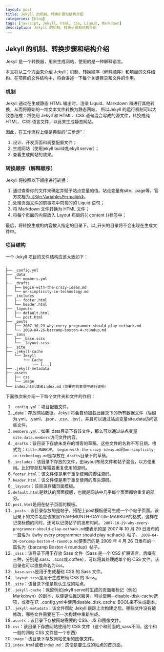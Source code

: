 ```yaml
---
layout: post
title: Jekyll 的机制、转换步骤和结构介绍
categories: [blog]
tags: [javscipt, Jekyll, html, css, Liquid, Markdown]
description: Jekyll 的机制、转换步骤和结构介绍
---
```


## Jekyll 的机制、转换步骤和结构介绍

Jekyll 是一个转换器，用来生成网站，使用的是一种解释语言。

本文将从三个方面来介绍 Jekyll：机制、转换顺序（解释顺序）和项目的文件结构。在项目的文件结构中，将会讲述一下每个关键目录和文件的作用。

### 机制

Jekyll 通过在生成静态 HTML 输出时，渲染 Liquid、Markdown 和进行其他转换，从而将原始的一堆文本文件转换为静态网站。 所以Jekyll 的运行机制可以大致总结成：将使用 Jekyll 和 HTML、CSS 语句混合写成的源文件，转换成纯 HTML、CSS 语言文件，以此来生成静态网站。

因此，在工作流程上便是典型的“三步走”：

1. 设计、开发页面和调整配置文件；
2. 生成网站（使用jekyll build或jekyll server）；
3. 查看生成网站的效果。

### 转换顺序（解释顺序）

Jekyll 将按照以下顺序进行转换：

1. 通过查看你的文件来确定并赋予站点变量的值。站点变量有site、page等，官方文档为[《Site VariablesPermalink》](https://jekyllrb.com/docs/variables/#site-variables)。
2. 处理页面文件的前事项中包含的的 Liquid 语句；
3. 将 Markdown 文件转换为 HTML 文件；
4. 将每个页面的内容放入 Layout 布局的{{ content }}标签中；

最后，将转换生成的内容放入指定的目录下。以_开头的目录将不会出现在生成文件中。

### 项目结构

一个 Jekyll 项目的文件结构应该大致如下：

```
.
├── _config.yml
├── _data
│   └── members.yml
├── _drafts
│   ├── begin-with-the-crazy-ideas.md
│   └── on-simplicity-in-technology.md
├── _includes
│   ├── footer.html
│   └── header.html
├── _layouts
│   ├── default.html
│   └── post.html
├── _posts
│   ├── 2007-10-29-why-every-programmer-should-play-nethack.md
│   └── 2009-04-26-barcamp-boston-4-roundup.md
├── _sass
│   ├── _base.scss
│   └── _layout.scss
├── _site
├── .jekyll-cache
│   └── Jekyll
│       └── Cache
│           └── [...]
├── .jekyll-metadata
├── assets
│   ├── css
│   └── image
└── index.html或者index.md（需要在前事项中进行说明）

```
下面依次来介绍一下每个文件夹和文件的作用：

1. `_config.yml`：项目配置文件。    
2. _data：存放网站数据。Jekyll 将会自动加载此目录下的所有数据文件（后缀为.yml、.yaml、.json、.csv、.tsv），并且可以通过站点变量site.data访问这些文件。
3. `members.yml`：如果_data目录下有该文件，那么可以通过站点变量`site.data.members`访问文件内容。
4. `_drafts`：该目录下存放未发布的博客的草稿。这些文件的名称不写日期，格式为：`title.MARKUP`。
    `begin-with-the-crazy-ideas.md`和`on-simplicity-in-technology.md`是存放在`_drafts`目录下的草稿。
5. `_includes`：该目录下存放的文件，由layout布局文件和帖子混合，以方便重用。比如导航栏等需要重复使用的源码。
6. `footer.html`：该文件便是用于重复使用的脚注源码。
7. `header.html`：该文件便是用于重复使用的眉头源码。
8. `_layouts`：该目录存储页面模板。
9. `default.html`是默认的页面模版，也就是网站中几乎每个页面都会重复的部分。
10. `post.html`是用在帖子页面的模板。
11. `_posts`：该目录存放的是帖子，搭配上post模板便可生成一个个帖子页面。该目录下的文件名应该按照YEAR-MONTH-DAY-title.MARKUP的格式，这样在记录标题的同时，还可以记录帖子的发布时间。
    `2007-10-29-why-every-programmer-should-play-nethack.md`便表示的是 2007 年 10 月 29 日发布的一篇名为《why every programmer should play nethack》帖子。
    `2009-04-26-barcamp-boston-4-roundup.md`便表示的是 2009 年 4 月 26 日发布的一篇名为《barcamp Boston 4 roundup》帖子。
12. `_sass`：该目录下用于存放 Sass 文件（Sass 是一个 CSS 扩展语言，后缀有三种，分别是.sass、.scss或.coffee），可以将其处理成单个的 CSS 文件。该目录也可以直接命名为css。
13. `_base.scss`是用于生成基础 CSS 的 Sass 文件。
14. `_layout.scss`是用于生成布局 CSS 的 Sass。
15. `_site`：该目录下便是默认生成的站点。
16. `.jekyll-cache`：保留例如jekyll serve时生成的页面和标记（例如 Markdown）的副本，以便更快推送服务。可以使用--disable-disk-cache选项，或者在17. _config.yml中使用disable_disk_cache: BOOL来不生成副本。
18. `.jekyll-metadata`：该文件帮助 Jekyll 跟踪上次构建之后，哪些文件没有被修改，哪些文件需要在下一次构建中重新生成。
19. `assets`：该目录下存放网站需要的 CSS、JS 和图像文件。
20. `css`：该目录下存放网站使用的 CSS 文件（这个和前面的_sass不同，这个和一般的网站 CSS 文件是一个东西）
21. `image`：该目录下存放网站使用的图像文件。
22. `index.html`或者`index.md`：这便是要生成的站点的首页面。






